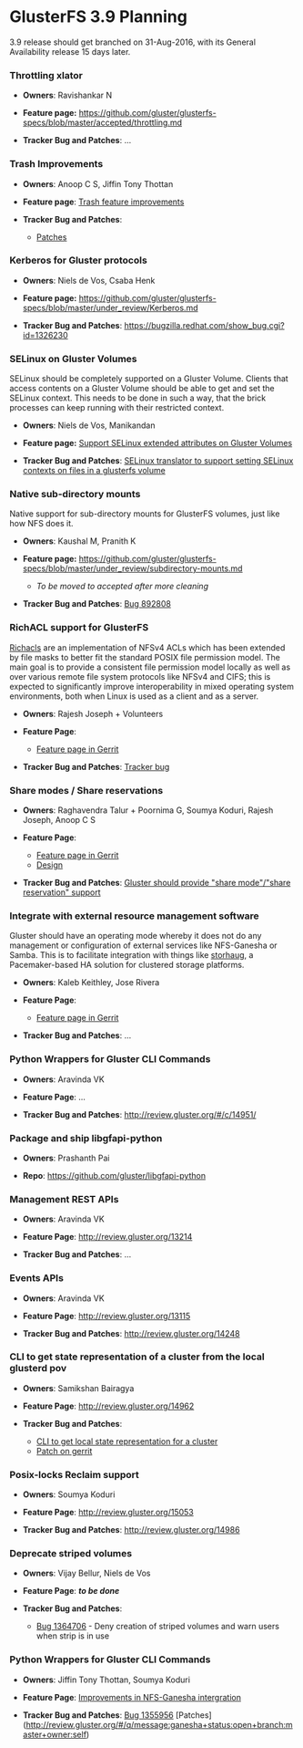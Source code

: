 # GlusterFS 3.9 Planning

3.9 release should get branched on 31-Aug-2016, with its General Availability release 15 days later.


### Throttling xlator
* **Owners**:
  Ravishankar N

* **Feature page:**
  <https://github.com/gluster/glusterfs-specs/blob/master/accepted/throttling.md>

* **Tracker Bug and Patches**:
...

### Trash Improvements
* **Owners**:
  Anoop C S, Jiffin Tony Thottan

* **Feature page**:
  [Trash feature
  improvements](https://github.com/gluster/glusterfs-specs/blob/master/accepted/Trash-Improvements.md)

* **Tracker Bug and Patches**:
  * [Patches](http://review.gluster.org/#/q/topic:bug-1264849+OR+topic:bug-1264847+OR+topic:bug-1264853+OR+topic:bug-1264857)


### Kerberos for Gluster protocols
* **Owners**:
  Niels de Vos, Csaba Henk

* **Feature page:**
  <https://github.com/gluster/glusterfs-specs/blob/master/under_review/Kerberos.md>

* **Tracker Bug and Patches**:
  <https://bugzilla.redhat.com/show_bug.cgi?id=1326230>


### SELinux on Gluster Volumes
SELinux should be completely supported on a Gluster Volume. Clients that access
contents on a Gluster Volume should be able to get and set the SELinux context.
This needs to be done in such a way, that the brick processes can keep running
with their restricted context.

* **Owners**:
  Niels de Vos, Manikandan

* **Feature page:**
  [Support SELinux extended attributes on Gluster
  Volumes](https://github.com/gluster/glusterfs-specs/blob/master/accepted/SELinux-client-support.md)

* **Tracker Bug and Patches**:
  [SELinux translator to support setting SELinux contexts on files in a glusterfs
  volume](https://bugzilla.redhat.com/1318100)


### Native sub-directory mounts
Native support for sub-directory mounts for GlusterFS volumes, just like how
NFS does it.

* **Owners**:
  Kaushal M, Pranith K

* **Feature page:**
  <https://github.com/gluster/glusterfs-specs/blob/master/under_review/subdirectory-mounts.md>
  - _To be moved to accepted after more cleaning_

* **Tracker Bug and Patches**:
  [Bug 892808](https://bugzilla.redhat.com/show_bug.cgi?id=892808)


### RichACL support for GlusterFS
[Richacls] are an implementation of NFSv4 ACLs which has been extended by file
masks to better fit the standard POSIX file permission model. The main goal is
to provide a consistent file permission model locally as well as over various
remote file system protocols like NFSv4 and CIFS; this is expected to
significantly improve interoperability in mixed operating system environments,
both when Linux is used as a client and as a server.

* **Owners**:
  Rajesh Joseph + Volunteers

* **Feature Page**:
  * [Feature page in Gerrit](http://review.gluster.org/13791)

* **Tracker Bug and Patches**:
  [Tracker bug](https://bugzilla.redhat.com/1326233)


### Share modes / Share reservations
* **Owners**:
  Raghavendra Talur + Poornima G, Soumya Koduri, Rajesh Joseph, Anoop C S

* **Feature Page**:
  * [Feature page in Gerrit](http://review.gluster.org/13780)
  * [Design](http://review.gluster.org/13779)

* **Tracker Bug and Patches**:
  [Gluster should provide "share mode"/"share reservation" support](https://bugzilla.redhat.com/1263231)


### Integrate with external resource management software
Gluster should have an operating mode whereby it does not do any management or
configuration of external services like NFS-Ganesha or Samba. This is to
facilitate integration with things like [storhaug], a Pacemaker-based HA
solution for clustered storage platforms.

* **Owners**:
  Kaleb Keithley, Jose Rivera

* **Feature Page**:
  * [Feature page in Gerrit](http://review.gluster.org/13888)

* **Tracker Bug and Patches**:
  ...


### Python Wrappers for Gluster CLI Commands
* **Owners**:
  Aravinda VK

* **Feature Page**:
...

* **Tracker Bug and Patches**:
http://review.gluster.org/#/c/14951/

### Package and ship libgfapi-python
* **Owners**:
  Prashanth Pai

* **Repo**:
  https://github.com/gluster/libgfapi-python

### Management REST APIs
* **Owners**:
Aravinda VK

* **Feature Page**:
http://review.gluster.org/13214

* **Tracker Bug and Patches**:
...

### Events APIs
* **Owners**:
Aravinda VK

* **Feature Page**:
http://review.gluster.org/13115

* **Tracker Bug and Patches**:
http://review.gluster.org/14248

### CLI to get state representation of a cluster from the local glusterd pov
* **Owners**:
Samikshan Bairagya

* **Feature Page**:
http://review.gluster.org/14962

* **Tracker Bug and Patches**:
  * [CLI to get local state representation for a cluster](https://bugzilla.redhat.com/show_bug.cgi?id=1353156)
  * [Patch on gerrit](http://review.gluster.org/14873)

### Posix-locks Reclaim support
* **Owners**:
Soumya Koduri

* **Feature Page**:
http://review.gluster.org/15053

* **Tracker Bug and Patches**:
http://review.gluster.org/14986

### Deprecate striped volumes

* **Owners**:
Vijay Bellur, Niels de Vos

* **Feature Page**:
***to be done***

* **Tracker Bug and Patches**:
  * [Bug 1364706](https://bugzilla.redhat.com/1364706) - Deny creation of striped volumes and warn users when strip is in use

### Python Wrappers for Gluster CLI Commands
* **Owners**:
Jiffin Tony Thottan, Soumya Koduri

* **Feature Page**:
[Improvements in NFS-Ganesha intergration](http://review.gluster.org/#/c/15105/)

* **Tracker Bug and Patches**:
[Bug 1355956](https://bugzilla.redhat.com/show_bug.cgi?id=1355956)
[Patches] (http://review.gluster.org/#/q/message:ganesha+status:open+branch:master+owner:self)

[Admin Guide]: ...
[Richacls]: http://www.bestbits.at/richacl/
[Storhaug]: https://github.com/linux-ha-storage/storhaug
